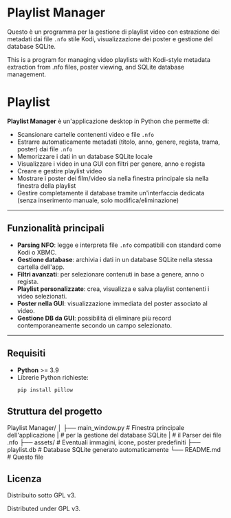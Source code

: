 # Playlist Manager

Questo è un programma per la gestione di playlist video con estrazione dei metadati dai file `.nfo` stile Kodi,
visualizzazione dei poster e gestione del database SQLite.

This is a program for managing video playlists with Kodi-style metadata extraction from .nfo files,
poster viewing, and SQLite database management.

# Playlist

**Playlist Manager** è un'applicazione desktop in Python che permette di:
- Scansionare cartelle contenenti video e file `.nfo`
- Estrarre automaticamente metadati (titolo, anno, genere, regista, trama, poster) dai file `.nfo`
- Memorizzare i dati in un database SQLite locale
- Visualizzare i video in una GUI con filtri per genere, anno e regista
- Creare e gestire playlist video
- Mostrare i poster dei film/video sia nella finestra principale sia nella finestra della playlist
- Gestire completamente il database tramite un'interfaccia dedicata (senza inserimento manuale, solo modifica/eliminazione)

---

## Funzionalità principali

- **Parsing NFO**: legge e interpreta file `.nfo` compatibili con standard come Kodi o XBMC.
- **Gestione database**: archivia i dati in un database SQLite nella stessa cartella dell'app.
- **Filtri avanzati**: per selezionare contenuti in base a genere, anno o regista.
- **Playlist personalizzate**: crea, visualizza e salva playlist contenenti i video selezionati.
- **Poster nella GUI**: visualizzazione immediata del poster associato al video.
- **Gestione DB da GUI**: possibilità di eliminare più record contemporaneamente secondo un campo selezionato.

---

## Requisiti

- **Python** >= 3.9
- Librerie Python richieste:
  ```bash
  pip install pillow

## Struttura del progetto

  Playlist Manager/
│
├── main_window.py        # Finestra principale dell'applicazione
|                         # per la gestione del database SQLite
|                         # il Parser dei file .nfo
├── assets/               # Eventuali immagini, icone, poster predefiniti
├── playlist.db           # Database SQLite generato automaticamente
└── README.md             # Questo file



## Licenza
Distribuito sotto GPL v3.

Distributed under GPL v3.

